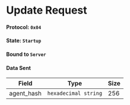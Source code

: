 # Update Request

#### Protocol: `0x04`

#### State: `Startup`

#### Bound to `Server`

#### Data Sent

| Field      | Type                 | Size |
| ---------- | -------------------- | ---- |
| agent_hash | `hexadecimal string` | 256  |
